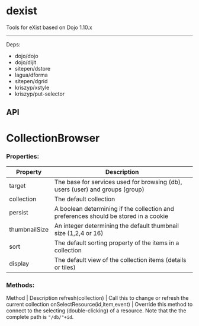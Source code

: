 dexist
======

Tools for eXist based on Dojo 1.10.x

----

Deps:

* dojo/dojo
* dojo/dijit
* sitepen/dstore
* lagua/dforma
* sitepen/dgrid
* kriszyp/xstyle
* kriszyp/put-selector

## API

CollectionBrowser
=================

### Properties:

Property | Description
-------- | -----------
target   | The base for services used for browsing (db), users (user) and groups (group)
collection | The default collection
persist  | A boolean determining if the collection and preferences should be stored in a cookie
thumbnailSize | An integer determining the default thumbnail size (1,2,4 or 16)
sort | The default sorting property of the items in a collection
display | The default view of the collection items (details or tiles) 


### Methods:

Method | Description
refresh(collection) | Call this to change or refresh the current collection
onSelectResource(id,item,event) | Override this method to connect to the selecting (double-clicking) of a resource. Note that the the complete path is `"/db/"+id`.
